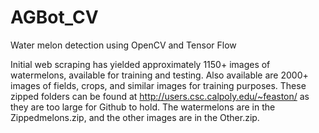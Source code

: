 # AGBot_CV
Water melon detection using OpenCV and Tensor Flow

Initial web scraping has yielded approximately 1150+ images of watermelons, available for training and testing. Also available are 2000+ images of fields, crops, and similar images for training purposes. These zipped folders can be found at http://users.csc.calpoly.edu/~feaston/ as they are too large for Github to hold. The watermelons are in the Zippedmelons.zip, and the other images are in the Other.zip.
